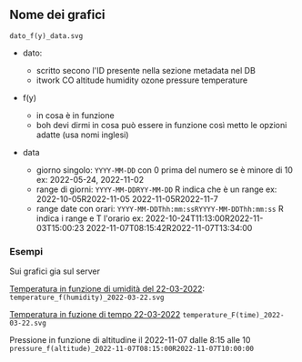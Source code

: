 ## Nome dei grafici

`dato_f(y)_data.svg`

- dato:
  - scritto secono l'ID presente nella sezione metadata nel DB
  - itwork
    CO
	altitude
	humidity
	ozone
	pressure
	temperature
	
- f(y)
  - in cosa è in funzione
  - boh devi dirmi in cosa può essere in funzione così metto le opzioni adatte
   (usa nomi inglesi)
  
- data
  - giorno singolo: `YYYY-MM-DD` con 0 prima del numero se è minore di 10
    ex:
    2022-05-24, 
	 2022-11-02
  - range di giorni: `YYYY-MM-DDRYY-MM-DD` R indica che è un range
    ex: 
	2022-10-05R2022-11-05
	2022-11-05R2022-11-7
  - range date con orari: `YYYY-MM-DDThh:mm:ssRYYYY-MM-DDThh:mm:ss` R indica i range e T l'orario
    ex: 
	2022-10-24T11:13:00R2022-11-03T15:00:23
	2022-11-07T08:15:42R2022-11-07T13:34:00
    
### Esempi
Sui grafici gia sul server

[Temperatura in funzione di umidità del 22-03-2022](https://storage.progettochearia.it/graph/Temperatura%20in%20f(umidit%C3%A0)_temperature_22-03-2022.svg):
`temperature_f(humidity)_2022-03-22.svg`

[Temperatura in fuzione di tempo 22-03-2022](https://storage.progettochearia.it/graph/Temperatura%20in%20f(tempo)_temperature_22-03-2022.svg)
`temperature_F(time)_2022-03-22.svg`
 

Pressione in funzione di altitudine il 2022-11-07 dalle 8:15 alle 10
`pressure_f(altitude)_2022-11-07T08:15:00R2022-11-07T10:00:00`